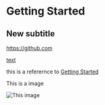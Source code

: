 # Getting Started

## New subtitle

https://github.com

[text](https://github.com)

this is a referernce to [Getting Started](#Getting-Started)

This is a image


![This image](https://www.nationalgeographic.com.es/medio/2022/12/12/caballo-1_c26bdfb7_221212154643_1280x720.jpg)
